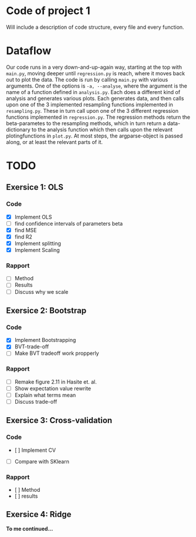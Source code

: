 # Code of project 1
Will include a description of code structure, every file and every function.

# Dataflow
Our code runs in a very down-and-up-again way, starting at the top with `main.py`, moving deeper until `regression.py` is reach, where it moves back out to plot the data. The code is run by calling `main.py` with various arguments. One of the options is `-a, --analyse`, where the argument is the name of a function defined in `analysis.py`. Each does a different kind of analysis and generates various plots. Each generates data, and then calls upon one of the 3 implemented resampling functions implemented in `resampling.py`. These in turn call upon one of the 3 different regression functions implemented in `regression.py`. The regression methods return the beta-parametes to the resampling methods, which in turn return a data-dictionary to the analysis function which then calls upon the relevant plotingfunctions in `plot.py`. At most steps, the argparse-object is passed along, or at least the relevant parts of it.

# TODO

## Exersice 1: OLS
### Code
- [x] Implement OLS
- [ ] find confidence intervals of parameters beta
- [x] find MSE
- [x] find R2
- [x] Implement splitting
- [x] Implement Scaling

### Rapport
- [ ] Method
- [ ] Results
- [ ] Discuss why we scale

## Exersice 2: Bootstrap
### Code
- [x] Implement Bootstrapping
- [x] BVT-trade-off
- [ ] Make BVT tradeoff work propperly

### Rapport
- [ ] Remake figure 2.11 in Hasite et. al.
- [ ] Show expectation value rewrite
- [ ] Explain what terms mean
- [ ] Discuss trade-off

## Exersice 3: Cross-validation
### Code
- [ ] Implement CV
- [ ] Compare with SKlearn

### Rapport
- [ ] Method
- [ ] results

## Exersice 4: Ridge
**To me continued...**
